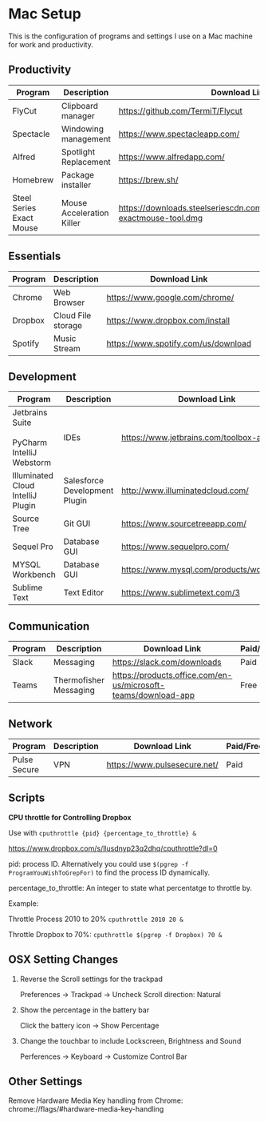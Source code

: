 # Mac Setup
This is the configuration of programs and settings I use on a Mac machine for work and productivity. 

## Productivity
| **Program**                                             | **Description**               | **Download Link**                                              | **Paid/Free** |
| ------------------------------------------------------- | ----------------------------- | -------------------------------------------------------------- | ------------- |
| FlyCut                                                  | Clipboard manager             | https://github.com/TermiT/Flycut                               | Free          |
| Spectacle                                               | Windowing management          | https://www.spectacleapp.com/                                  | Free          |
| Alfred                                                  | Spotlight Replacement         | https://www.alfredapp.com/                                     | Free          |
| Homebrew                                                | Package installer             | https://brew.sh/                                               | Free          |
| Steel Series Exact Mouse | Mouse Acceleration Killer | https://downloads.steelseriescdn.com/drivers/tools/steelseries-exactmouse-tool.dmg | Free |

## Essentials
| **Program**                                             | **Description**               | **Download Link**                                              | **Paid/Free** |
| ------------------------------------------------------- | ----------------------------- | -------------------------------------------------------------- | ------------- |
| Chrome                                                  | Web Browser                   | https://www.google.com/chrome/                                 | Free          |
| Dropbox                                                 | Cloud File storage            | https://www.dropbox.com/install                                | Paid          |
| Spotify                                                 | Music Stream                  | https://www.spotify.com/us/download                            | Paid          |


## Development
| **Program**                                             | **Description**               | **Download Link**                                              | **Paid/Free** |
| ------------------------------------------------------- | ----------------------------- | -------------------------------------------------------------- | ------------- |
| Jetbrains Suite <br><br>PyCharm<br>IntelliJ<br>Webstorm | IDEs                          | https://www.jetbrains.com/toolbox-app/                         | Paid          |
| Illuminated Cloud IntelliJ Plugin                       | Salesforce Development Plugin | http://www.illuminatedcloud.com/                               | Paid          |
| Source Tree                                             | Git GUI                       | https://www.sourcetreeapp.com/                                 | Free          |
| Sequel Pro                                              | Database GUI                  | https://www.sequelpro.com/                                     | Free          |
| MYSQL Workbench                                         | Database GUI                   | https://www.mysql.com/products/workbench                      | Free          |
| Sublime Text                                            | Text Editor                   | https://www.sublimetext.com/3                                  | Free          |

## Communication
| **Program**                                             | **Description**               | **Download Link**                                              | **Paid/Free** |
| ------------------------------------------------------- | ----------------------------- | -------------------------------------------------------------- | ------------- |
| Slack                                                   | Messaging                     | https://slack.com/downloads                                    | Paid          |
| Teams                                                   | Thermofisher Messaging        | https://products.office.com/en-us/microsoft-teams/download-app | Free          |

## Network
| **Program**                                             | **Description**               | **Download Link**                                              | **Paid/Free** |
| ------------------------------------------------------- | ----------------------------- | -------------------------------------------------------------- | ------------- |
| Pulse Secure                                            | VPN                           | https://www.pulsesecure.net/                                   | Paid          |


## Scripts

**CPU throttle for Controlling Dropbox**  

Use with `cputhrottle {pid} {percentage_to_throttle} &`  

https://www.dropbox.com/s/llusdnyp23q2dhq/cputhrottle?dl=0  

   pid: process ID. Alternatively you could use `$(pgrep -f ProgramYouWishToGrepFor)` to find the process ID dynamically.  

   percentage_to_throttle: An integer to state what percentatge to throttle by.  

   Example:  

   Throttle Process 2010 to 20% `cputhrottle 2010 20 &`  

   Throttle Dropbox to 70%: `cputhrottle $(pgrep -f Dropbox) 70 &`  



## OSX Setting Changes

1. Reverse the Scroll settings for the trackpad

   Preferences -> Trackpad -> Uncheck Scroll direction: Natural
2. Show the percentage in the battery bar

   Click the battery icon -> Show Percentage
3. Change the touchbar to include Lockscreen, Brightness and Sound

   Perferences -> Keyboard -> Customize Control Bar
   
   
## Other Settings   

Remove Hardware Media Key handling from Chrome: chrome://flags/#hardware-media-key-handling
